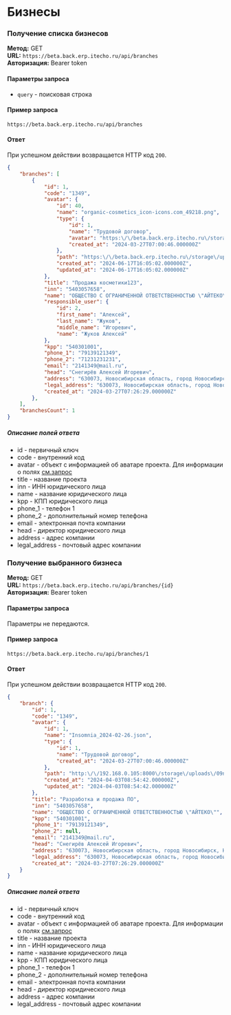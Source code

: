 # Бизнесы

### Получение списка бизнесов

**Метод:** GET  
**URL:** `https://beta.back.erp.itecho.ru/api/branches`  
**Авторизация:** Bearer token

#### Параметры запроса

- `query` - поисковая строка

#### Пример запроса

`https://beta.back.erp.itecho.ru/api/branches`

#### Ответ

При успешном действии возвращается HTTP код `200`.
```json
{
	"branches": [
		{
			"id": 1,
			"code": "1349",
			"avatar": {
				"id": 40,
				"name": "organic-cosmetics_icon-icons.com_49218.png",
				"type": {
					"id": 1,
					"name": "Трудовой договор",
					"avatar": "https:\/\/beta.back.erp.itecho.ru\/storage\/uploads\/default.svg",
					"created_at": "2024-03-27T07:00:46.000000Z"
				},
				"path": "https:\/\/beta.back.erp.itecho.ru\/storage\/uploads\/organic-cosmetics_icon-icons.com_49218.png",
				"created_at": "2024-06-17T16:05:02.000000Z",
				"updated_at": "2024-06-17T16:05:02.000000Z"
			},
			"title": "Продажа косметики123",
			"inn": "5403057658",
			"name": "ОБЩЕСТВО С ОГРАНИЧЕННОЙ ОТВЕТСТВЕННОСТЬЮ \"АЙТЕКО\"",
			"responsible_user": {
				"id": 2,
				"first_name": "Алексей",
				"last_name": "Жуков",
				"middle_name": "Игоревич",
				"name": "Жуков Алексей"
			},
			"kpp": "540301001",
			"phone_1": "79139121349",
			"phone_2": "71231231231",
			"email": "2141349@mail.ru",
			"head": "Снегирёв Алексей Игоревич",
			"address": "630073, Новосибирская область, город Новосибирск, Новогодняя ул., д. 20\/1, кв. 26",
			"legal_address": "630073, Новосибирская область, город Новосибирск, Новогодняя ул., д. 20\/1, кв. 26",
			"created_at": "2024-03-27T07:26:29.000000Z"
		},
	],
	"branchesCount": 1
}
```

##### Описание полей ответа

- id - первичный ключ
- code - внутренний код
- avatar - объект с информацией об аватаре проекта. Для информации о полях [см.запрос](Файлы.md#получение-выбранного-файла)
- title - название проекта
- inn - ИНН юридического лица
- name - название юридического лица
- kpp - КПП юридического лица
- phone_1 - телефон 1
- phone_2 - дополнительный номер телефона
- email - электронная почта компании
- head - директор юридического лица
- address - адрес компании
- legal_address - почтовый адрес компании

### Получение выбранного бизнеса

**Метод:** GET  
**URL:** `https://beta.back.erp.itecho.ru/api/branches/{id}`  
**Авторизация:** Bearer token

#### Параметры запроса

Параметры не передаются.

#### Пример запроса

`https://beta.back.erp.itecho.ru/api/branches/1`

#### Ответ

При успешном действии возвращается HTTP код `200`.
```json
{
	"branch": {
		"id": 1,
		"code": "1349",
		"avatar": {
			"id": 1,
			"name": "Insomnia_2024-02-26.json",
			"type": {
				"id": 1,
				"name": "Трудовой договор",
				"created_at": "2024-03-27T07:00:46.000000Z"
			},
			"path": "http:\/\/192.168.0.105:8000\/storage\/uploads\/09nZGe9TD6jNvYTHgjhjgM6y8XB91XyD5HLOEtA7.json",
			"created_at": "2024-04-03T08:54:42.000000Z",
			"updated_at": "2024-04-03T08:54:42.000000Z"
		},
		"title": "Разработка и продажа ПО",
		"inn": "5403057658",
		"name": "ОБЩЕСТВО С ОГРАНИЧЕННОЙ ОТВЕТСТВЕННОСТЬЮ \"АЙТЕКО\"",
		"kpp": "540301001",
		"phone_1": "79139121349",
		"phone_2": null,
		"email": "2141349@mail.ru",
		"head": "Снегирёв Алексей Игоревич",
		"address": "630073, Новосибирская область, город Новосибирск, Новогодняя ул., д. 20\/1, кв. 26",
		"legal_address": "630073, Новосибирская область, город Новосибирск, Новогодняя ул., д. 20\/1, кв. 26",
		"created_at": "2024-03-27T07:26:29.000000Z"
	}
}
```

##### Описание полей ответа

- id - первичный ключ
- code - внутренний код
- avatar - объект с информацией об аватаре проекта. Для информации о полях [см.запрос](Файлы.md#получение-выбранного-файла)
- title - название проекта
- inn - ИНН юридического лица
- name - название юридического лица
- kpp - КПП юридического лица
- phone_1 - телефон 1
- phone_2 - дополнительный номер телефона
- email - электронная почта компании
- head - директор юридического лица
- address - адрес компании
- legal_address - почтовый адрес компании